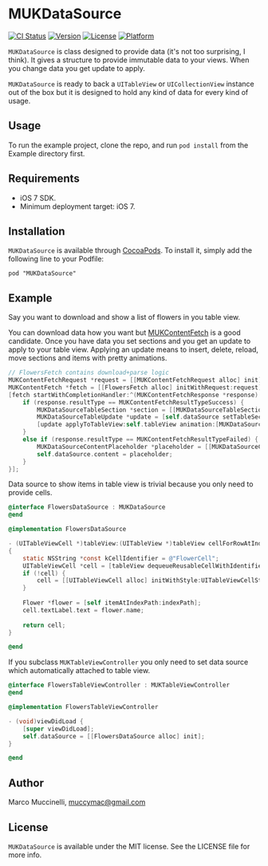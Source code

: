 # MUKDataSource

[![CI Status](http://img.shields.io/travis/muccy/MUKDataSource.svg?style=flat)](https://travis-ci.org/muccy/MUKDataSource)
[![Version](https://img.shields.io/cocoapods/v/MUKDataSource.svg?style=flat)](http://cocoadocs.org/docsets/MUKDataSource)
[![License](https://img.shields.io/cocoapods/l/MUKDataSource.svg?style=flat)](http://cocoadocs.org/docsets/MUKDataSource)
[![Platform](https://img.shields.io/cocoapods/p/MUKDataSource.svg?style=flat)](http://cocoadocs.org/docsets/MUKDataSource)

`MUKDataSource` is class designed to provide data (it's not too surprising, I think). It gives a structure to provide immutable data to your views. When you change data you get update to apply.

`MUKDataSource` is ready to back a `UITableView` or `UICollectionView` instance out of the box but it is designed to hold any kind of data for every kind of usage.

## Usage

To run the example project, clone the repo, and run `pod install` from the Example directory first.

## Requirements

* iOS 7 SDK.
* Minimum deployment target: iOS 7.

## Installation

`MUKDataSource` is available through [CocoaPods](http://cocoapods.org). To install
it, simply add the following line to your Podfile:

    pod "MUKDataSource"
	
## Example

Say you want to download and show a list of flowers in you table view.

You can download data how you want but [MUKContentFetch](https://github.com/muccy/MUKContentFetch) is a good candidate. Once you have data you set sections and you get an update to apply to your table view. Applying an update means to insert, delete, reload, move sections and items with pretty animations.

```objective-c
// FlowersFetch contains download+parse logic
MUKContentFetchRequest *request = [[MUKContentFetchRequest alloc] init];
MUKContentFetch *fetch = [[FlowersFetch alloc] initWithRequest:request];
[fetch startWithCompletionHandler:^(MUKContentFetchResponse *response) {
	if (response.resultType == MUKContentFetchResultTypeSuccess) {
		MUKDataSourceTableSection *section = [[MUKDataSourceTableSection alloc] initWithIdentifier:@"flowers" items:response.object headerTitle:@"Flowers" footerTitle:nil];
		MUKDataSourceTableUpdate *update = [self.dataSource setTableSections:@[section]];
		[update applyToTableView:self.tableView animation:[MUKDataSourceTableUpdateAnimation automaticAnimation]];
	}
	else if (response.resultType == MUKContentFetchResultTypeFailed) {
		MUKDataSourceContentPlaceholder *placeholder = [[MUKDataSourceContentPlaceholder alloc] initWithTitle:@"Error" subtitle:[response.error localizedDescription] image:nil];
		self.dataSource.content = placeholder;
	}
}];
```

Data source to show items in table view is trivial because you only need to provide cells.

```objective-c
@interface FlowersDataSource : MUKDataSource
@end

@implementation FlowersDataSource

- (UITableViewCell *)tableView:(UITableView *)tableView cellForRowAtIndexPath:(NSIndexPath *)indexPath
{
	static NSString *const kCellIdentifier = @"FlowerCell";
	UITableViewCell *cell = [tableView dequeueReusableCellWithIdentifier:kCellIdentifier];
	if (!cell) {
		cell = [[UITableViewCell alloc] initWithStyle:UITableViewCellStyleDefault reuseIdentifier:kCellIdentifier];
	}
	
	Flower *flower = [self itemAtIndexPath:indexPath];
	cell.textLabel.text = flower.name;
	
	return cell;
}

@end
```
If you subclass `MUKTableViewController` you only need to set data source which automatically attached to table view.

```objective-c
@interface FlowersTableViewController : MUKTableViewController
@end

@implementation FlowersTableViewController

- (void)viewDidLoad {
    [super viewDidLoad];
    self.dataSource = [[FlowersDataSource alloc] init];
}

@end
```

## Author

Marco Muccinelli, muccymac@gmail.com

## License

`MUKDataSource` is available under the MIT license. See the LICENSE file for more info.
